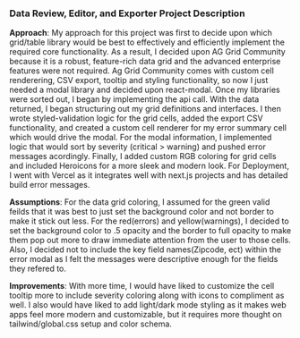 ### **Data Review, Editor, and Exporter Project Description**

**Approach**: My approach for this project was first to decide upon which grid/table library would be best to 
effectively and efficiently implement the required core functionality. As a result, I decided upon AG Grid Community because it is a robust, feature-rich data grid and the advanced enterprise features were not required. Ag Grid Community comes with custom cell renderering, CSV export, tooltip and styling functionality, so now I just needed a modal library and decided upon react-modal. 
Once my libraries were sorted out, I began by implementing the api call. With the data returned, I began structuring out my grid definitions and interfaces. I then wrote styled-validation logic for the grid cells, added the export CSV functionality, and created a custom cell renderer for my error summary cell which would drive the modal. For the modal information, I implemented logic that would sort by severity (critical > warning) and pushed error messages acordingly. Finally, I added custom RGB coloring for grid cells and included Heroicons for a more sleek and modern look. 
For Deployment, I went with Vercel as it integrates well with next.js projects and has detailed build error messages.


**Assumptions**: For the data grid coloring, I assumed for the green valid feilds that it was best to just set the background color and not border to make it stick out less. For the red(errors) and yellow(warnings), I decided to set the background color to .5 opacity and the border to full opacity to make them pop out more to draw immediate attention from the user to those cells. Also, I decided not to include the key field names(Zipcode, ect) within the error modal as I felt the messages were descriptive enough for the fields they refered to.


**Improvements**: With more time, I would have liked to customize the cell tooltip more to include severity coloring along with icons to compliment as well. I also would have liked to add light/dark mode styling as it makes web apps feel more modern and customizable, but it requires more thought on tailwind/global.css setup and color schema. 